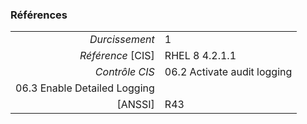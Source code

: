 ### Références

|                 |    |
|----------------:|:---|
|   *Durcissement*| 1 |
|*Référence* [CIS]| RHEL 8 4.2.1.1 |
|   *Contrôle CIS*| 06.2 Activate audit logging
06.3 Enable Detailed Logging |
|          [ANSSI]| R43 |
